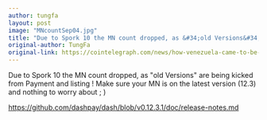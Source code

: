 ```yaml
---
author: tungfa
layout: post
image: "MNcountSep04.jpg"
title: "Due to Spork 10 the MN count dropped, as &#34;old Versions&#34; are being kicked from Payment and listing !"
original-author: TungFa
original-link: https://cointelegraph.com/news/how-venezuela-came-to-be-one-of-the-biggest-markets-for-crypto-in-the-world
---
```




Due to Spork 10 the MN count dropped, as "old Versions" are being kicked from Payment and listing !
Make sure your MN is on the latest version (12.3) and nothing to worry about ; )

<https://github.com/dashpay/dash/blob/v0.12.3.1/doc/release-notes.md>
